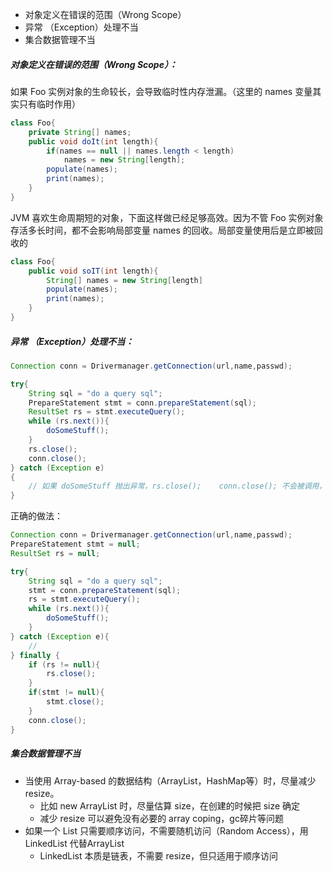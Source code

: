 * 对象定义在错误的范围（Wrong Scope）
* 异常 （Exception）处理不当
* 集合数据管理不当



##### 对象定义在错误的范围（Wrong Scope）：

如果 Foo 实例对象的生命较长，会导致临时性内存泄漏。（这里的 names 变量其实只有临时作用）

```java
class Foo{
    private String[] names;
    public void doIt(int length){
        if(names == null || names.length < length)
            names = new String[length];
        populate(names);
        print(names);
    }
}
```

JVM 喜欢生命周期短的对象，下面这样做已经足够高效。因为不管 Foo 实例对象存活多长时间，都不会影响局部变量 names 的回收。局部变量使用后是立即被回收的

```java
class Foo{
    public void soIT(int length){
        String[] names = new String[length]
        populate(names);
        print(names);   
    }
}
```



##### 异常 （Exception）处理不当：

```java
Connection conn = Drivermanager.getConnection(url,name,passwd);

try{
    String sql = "do a query sql";
    PrepareStatement stmt = conn.prepareStatement(sql);
    ResultSet rs = stmt.executeQuery();
    while (rs.next()){
        doSomeStuff();
    }
    rs.close();
    conn.close();
} catch (Exception e)
{
    // 如果 doSomeStuff 抛出异常，rs.close();    conn.close(); 不会被调用，会导致内存泄漏和db连接泄漏
}
```

正确的做法：

```java
Connection conn = Drivermanager.getConnection(url,name,passwd);
PrepareStatement stmt = null;
ResultSet rs = null;

try{
    String sql = "do a query sql";
    stmt = conn.prepareStatement(sql);
    rs = stmt.executeQuery();
    while (rs.next()){
        doSomeStuff();
    }
} catch (Exception e){
    // 
} finally {
    if (rs != null){
        rs.close();
    }
    if(stmt != null){
        stmt.close();
    }
    conn.close();
}
```



##### 集合数据管理不当

* 当使用 Array-based 的数据结构（ArrayList，HashMap等）时，尽量减少 resize。
  * 比如 new ArrayList 时，尽量估算 size，在创建的时候把 size 确定
  * 减少 resize 可以避免没有必要的 array coping，gc碎片等问题
* 如果一个 List 只需要顺序访问，不需要随机访问（Random Access），用LinkedList 代替ArrayList
  * LinkedList 本质是链表，不需要 resize，但只适用于顺序访问
